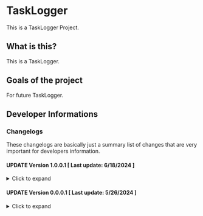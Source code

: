 # TaskLogger
This is a TaskLogger Project.

## What is this?
This is a TaskLogger.

## Goals of the project
For future TaskLogger.

## Developer Informations
### Changelogs
These changelogs are basically just a summary list of changes that are very important for developers information.

#### UPDATE Version 1.0.0.1 [ Last update: 6/18/2024 ]
<details>
<summary>Click to expand</summary>

**[ FLASK ]**
- Added flask's environment

</details>

#### UPDATE Version 0.0.0.1 [ Last update: 5/26/2024 ]
<details>
<summary>Click to expand</summary>

**[ COMMONS ]**
- Added README.md
- Initial commit

</details>
